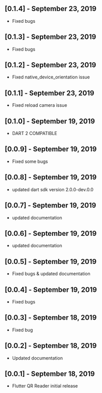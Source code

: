 ## [0.1.4] - September 23, 2019

* Fixed bugs

## [0.1.3] - September 23, 2019

* Fixed bugs

## [0.1.2] - September 23, 2019

* Fixed native_device_orientation issue

## [0.1.1] - September 23, 2019

* Fixed reload camera issue

## [0.1.0] - September 19, 2019

* DART 2 COMPATIBLE

## [0.0.9] - September 19, 2019

* Fixed some bugs

## [0.0.8] - September 19, 2019

* updated dart sdk version 2.0.0-dev.0.0

## [0.0.7] - September 19, 2019

* updated documentation

## [0.0.6] - September 19, 2019

* updated documentation

## [0.0.5] - September 19, 2019

* Fixed bugs & updated documentation

## [0.0.4] - September 19, 2019

* Fixed bugs

## [0.0.3] - September 18, 2019

* Fixed bug

## [0.0.2] - September 18, 2019

* Updated documentation

## [0.0.1] - September 18, 2019

* Flutter QR Reader initial release
